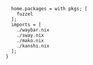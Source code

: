 ```nix{pkgs, ...}:{
  home.packages = with pkgs; [
    fuzzel
  ];
  imports = [
    ./waybar.nix
    ./sway.nix
    ./mako.nix
    ./kanshi.nix
  ];
}
```
